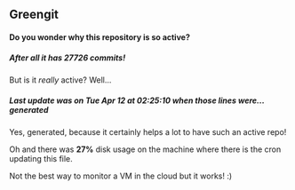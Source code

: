 ## Greengit

#### Do you wonder why this repository is so active?

##### After all it has 27726 commits!

But is it *really* active? Well...

##### Last update was on Tue Apr 12 at 02:25:10 when those lines were... generated

Yes, generated, because it certainly helps a lot to have such an active repo!

Oh and there was **27%** disk usage on the machine
where there is the cron updating this file.

Not the best way to monitor a VM in the cloud but it works! :)
